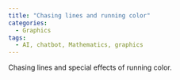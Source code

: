 ```yaml
---
title: "Chasing lines and running color"
categories:
  - Graphics
tags:
  - AI, chatbot, Mathematics, graphics
---
```


Chasing lines and special effects of running color.
    <canvas id="canvas" width="800" height="600"></canvas>
    <script>

        function draw3DHexagon() {
            const canvas = document.getElementById("canvas");
            const ctx = canvas.getContext("2d");
            const parts = 30;
            const hexagonPoints = generateHexagonPoints(200);
            let isDragging = false;
            let draggedPoint = null;
            let offset = 0; // Animation offset

            function generateHexagonPoints(radius) {
                const points = [];
                for (let i = 0; i < 6; i++) {
                    const angle = Math.PI / 3 * i;
                    points.push({
                        x: radius * Math.cos(angle),
                        y: radius * Math.sin(angle),
                        z: Math.random() * 200 // Random z-axis
                    });
                }
                return points;
            }

            function calculatePoints(start, end) {
                const points = [];
                for (let i = 0; i <= parts; i++) {
                    const t = i / parts;
                    points.push({
                        x: start.x + t * (end.x - start.x),
                        y: start.y + t * (end.y - start.y),
                        z: start.z + t * (end.z - start.z)
                    });
                }
                return points;
            }

            function drawLines() {
                ctx.clearRect(0, 0, canvas.width, canvas.height);
                for (let i = 0; i < hexagonPoints.length; i++) {
                    const point1 = hexagonPoints[i];
                    const point2 = hexagonPoints[(i + 1) % hexagonPoints.length];
                    
                    const line1Points = calculatePoints({ x: 0, y: 0, z: 0 }, point1);
                    const line2Points = calculatePoints({ x: 0, y: 0, z: 0 }, point2);

                    for (let j = 0; j <= parts; j++) {
                        const startPoint = line1Points[j];
                        const endPoint = line2Points[parts - j];

                        ctx.beginPath();
                        ctx.moveTo(startPoint.x + 400, startPoint.y + 300);
                        ctx.lineTo(endPoint.x + 400, endPoint.y + 300);
                        ctx.strokeStyle = `hsl(${((j + offset) % parts / parts) * 360}, 100%, 50%)`;
                        ctx.stroke();
                    }
                }
            }

            canvas.addEventListener("mousedown", (event) => {
                const { offsetX, offsetY } = event;
                const threshold = 20;
                hexagonPoints.forEach((point, index) => {
                    const distance = Math.hypot(offsetX - (point.x + 400), offsetY - (point.y + 300));
                    if (distance < threshold) {
                        isDragging = true;
                        draggedPoint = index;
                    }
                });
            });

            canvas.addEventListener("mousemove", (event) => {
                if (isDragging && draggedPoint !== null) {
                    hexagonPoints[draggedPoint].x = event.offsetX - 400;
                    hexagonPoints[draggedPoint].y = event.offsetY - 300;
                }
            });

            canvas.addEventListener("mouseup", () => {
                isDragging = false;
                draggedPoint = null;
            });

            function animate() {
                offset++; // Increment offset for animation
                drawLines();
                requestAnimationFrame(animate);
            }

            animate(); // Start animation
        }

        draw3DHexagon();
    </script>
